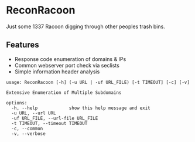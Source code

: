 # ReconRacoon
Just some 1337 Racoon digging through other peoples trash bins.

## Features
- Response code enumeration of domains & IPs
- Common webserver port check via seclists
- Simple information header analysis
                        

```
usage: ReconRacoon [-h] (-u URL | -uf URL_FILE) [-t TIMEOUT] [-c] [-v]

Extensive Enumeration of Multiple Subdomains

options:
  -h, --help            show this help message and exit
  -u URL, --url URL
  -uf URL_FILE, --url-file URL_FILE
  -t TIMEOUT, --timeout TIMEOUT
  -c, --common
  -v, --verbose
```
